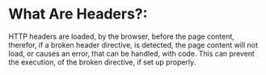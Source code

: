 # What Are Headers?:
HTTP headers are loaded, by the browser, before the page content, therefor, if a broken header directive, is detected, the page content will not load, or causes an error, that can be handled, with code. This can prevent the execution, of the broken directive, if set up properly.
